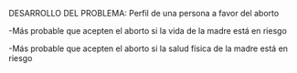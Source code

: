 DESARROLLO DEL PROBLEMA: 
Perfil de una persona a favor del aborto

-Más probable que acepten el aborto si la vida de la madre está en riesgo

-Más probable que acepten el aborto si la salud física de la madre está en riesgo 

